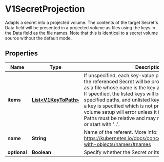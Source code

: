 

# V1SecretProjection

Adapts a secret into a projected volume.  The contents of the target Secret's Data field will be presented in a projected volume as files using the keys in the Data field as the file names. Note that this is identical to a secret volume source without the default mode.
## Properties

Name | Type | Description | Notes
------------ | ------------- | ------------- | -------------
**items** | [**List&lt;V1KeyToPath&gt;**](V1KeyToPath.md) | If unspecified, each key-value pair in the Data field of the referenced Secret will be projected into the volume as a file whose name is the key and content is the value. If specified, the listed keys will be projected into the specified paths, and unlisted keys will not be present. If a key is specified which is not present in the Secret, the volume setup will error unless it is marked optional. Paths must be relative and may not contain the &#39;..&#39; path or start with &#39;..&#39;. |  [optional]
**name** | **String** | Name of the referent. More info: https://kubernetes.io/docs/concepts/overview/working-with-objects/names/#names |  [optional]
**optional** | **Boolean** | Specify whether the Secret or its key must be defined |  [optional]



